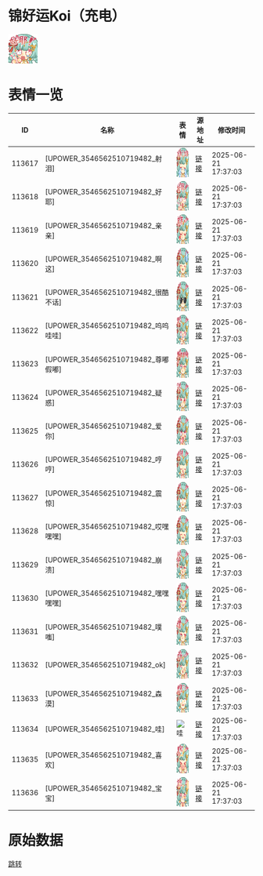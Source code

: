 # 锦好运Koi（充电）

<img src="./cover.png" height="60" alt="cover" />

# 表情一览

|ID|名称|表情|源地址|修改时间|
|----|----|----|----|----|
|113617|[UPOWER_3546562510719482_射泪]|<img src="./pic/113617_%5BUPOWER_3546562510719482_射泪%5D.png" height="60" alt="射泪"/>|[链接](https://i0.hdslb.com/bfs/garb/102f10f5ed73c20c283860d1e6dd6d9b18a777d1.png)|2025-06-21 17:37:03|
|113618|[UPOWER_3546562510719482_好耶]|<img src="./pic/113618_%5BUPOWER_3546562510719482_好耶%5D.png" height="60" alt="好耶"/>|[链接](https://i0.hdslb.com/bfs/garb/04b22fae43ae2663424fb2daac17268ae5215adb.png)|2025-06-21 17:37:03|
|113619|[UPOWER_3546562510719482_亲亲]|<img src="./pic/113619_%5BUPOWER_3546562510719482_亲亲%5D.png" height="60" alt="亲亲"/>|[链接](https://i0.hdslb.com/bfs/garb/98ff31fbec49ff188ef4a1fe0d8ffa34be024c87.png)|2025-06-21 17:37:03|
|113620|[UPOWER_3546562510719482_啊这]|<img src="./pic/113620_%5BUPOWER_3546562510719482_啊这%5D.png" height="60" alt="啊这"/>|[链接](https://i0.hdslb.com/bfs/garb/02b99dfbc1f161db390942c7b2cda28b5b48bb2f.png)|2025-06-21 17:37:03|
|113621|[UPOWER_3546562510719482_很酷不话]|<img src="./pic/113621_%5BUPOWER_3546562510719482_很酷不话%5D.png" height="60" alt="很酷不话"/>|[链接](https://i0.hdslb.com/bfs/garb/863de93f43c5d09a0628aacc6dee5b7a20d28935.png)|2025-06-21 17:37:03|
|113622|[UPOWER_3546562510719482_呜呜哇哇]|<img src="./pic/113622_%5BUPOWER_3546562510719482_呜呜哇哇%5D.png" height="60" alt="呜呜哇哇"/>|[链接](https://i0.hdslb.com/bfs/garb/a9a408d69855ac464ccff57b9a8c78a34332fc8e.png)|2025-06-21 17:37:03|
|113623|[UPOWER_3546562510719482_尊嘟假嘟]|<img src="./pic/113623_%5BUPOWER_3546562510719482_尊嘟假嘟%5D.png" height="60" alt="尊嘟假嘟"/>|[链接](https://i0.hdslb.com/bfs/garb/c2e08340f1346b6e65bd6d1321fac87514e662ed.png)|2025-06-21 17:37:03|
|113624|[UPOWER_3546562510719482_疑惑]|<img src="./pic/113624_%5BUPOWER_3546562510719482_疑惑%5D.png" height="60" alt="疑惑"/>|[链接](https://i0.hdslb.com/bfs/garb/b90f67e83a05855958d94ace1efb6d9aa73f0b13.png)|2025-06-21 17:37:03|
|113625|[UPOWER_3546562510719482_爱你]|<img src="./pic/113625_%5BUPOWER_3546562510719482_爱你%5D.png" height="60" alt="爱你"/>|[链接](https://i0.hdslb.com/bfs/garb/3e06c7defb86e25b5089834b1ce8adb5bbf544fd.png)|2025-06-21 17:37:03|
|113626|[UPOWER_3546562510719482_哼哼]|<img src="./pic/113626_%5BUPOWER_3546562510719482_哼哼%5D.png" height="60" alt="哼哼"/>|[链接](https://i0.hdslb.com/bfs/garb/b5e9b85b991f867fbdc3968166575d8775123da9.png)|2025-06-21 17:37:03|
|113627|[UPOWER_3546562510719482_震惊]|<img src="./pic/113627_%5BUPOWER_3546562510719482_震惊%5D.png" height="60" alt="震惊"/>|[链接](https://i0.hdslb.com/bfs/garb/fc69e9cac4248557aa5cdb5cf2e4ab0077e67ed7.png)|2025-06-21 17:37:03|
|113628|[UPOWER_3546562510719482_哎嘿嘿嘿]|<img src="./pic/113628_%5BUPOWER_3546562510719482_哎嘿嘿嘿%5D.png" height="60" alt="哎嘿嘿嘿"/>|[链接](https://i0.hdslb.com/bfs/garb/d4647ac4229321c2772119a19b96a900b5e3d48b.png)|2025-06-21 17:37:03|
|113629|[UPOWER_3546562510719482_崩溃]|<img src="./pic/113629_%5BUPOWER_3546562510719482_崩溃%5D.png" height="60" alt="崩溃"/>|[链接](https://i0.hdslb.com/bfs/garb/a8e2b876c9f799c5274c35b38cdcc5863c776857.png)|2025-06-21 17:37:03|
|113630|[UPOWER_3546562510719482_嘿嘿嘿嘿]|<img src="./pic/113630_%5BUPOWER_3546562510719482_嘿嘿嘿嘿%5D.png" height="60" alt="嘿嘿嘿嘿"/>|[链接](https://i0.hdslb.com/bfs/garb/c01f3eeab3ffb912db287ef4994df7d10a087658.png)|2025-06-21 17:37:03|
|113631|[UPOWER_3546562510719482_噗嗤]|<img src="./pic/113631_%5BUPOWER_3546562510719482_噗嗤%5D.png" height="60" alt="噗嗤"/>|[链接](https://i0.hdslb.com/bfs/garb/b009b5c827687a89b921a3a03df38d200718fb2b.png)|2025-06-21 17:37:03|
|113632|[UPOWER_3546562510719482_ok]|<img src="./pic/113632_%5BUPOWER_3546562510719482_ok%5D.png" height="60" alt="ok"/>|[链接](https://i0.hdslb.com/bfs/garb/73299ccda3829e534f246a1c46c4e3d334df7f46.png)|2025-06-21 17:37:03|
|113633|[UPOWER_3546562510719482_森漠]|<img src="./pic/113633_%5BUPOWER_3546562510719482_森漠%5D.png" height="60" alt="森漠"/>|[链接](https://i0.hdslb.com/bfs/garb/741e97166da6892aeb724c0d1af401507bbadb60.png)|2025-06-21 17:37:03|
|113634|[UPOWER_3546562510719482_哇]|<img src="./pic/113634_%5BUPOWER_3546562510719482_哇%5D.png" height="60" alt="哇"/>|[链接](https://i0.hdslb.com/bfs/garb/ad7f3d03e2b77ad01f798b43d108b6479199cbd4.png)|2025-06-21 17:37:03|
|113635|[UPOWER_3546562510719482_喜欢]|<img src="./pic/113635_%5BUPOWER_3546562510719482_喜欢%5D.png" height="60" alt="喜欢"/>|[链接](https://i0.hdslb.com/bfs/garb/e0045d807d04708c92212b38461d0deb32bb88c5.png)|2025-06-21 17:37:03|
|113636|[UPOWER_3546562510719482_宝宝]|<img src="./pic/113636_%5BUPOWER_3546562510719482_宝宝%5D.png" height="60" alt="宝宝"/>|[链接](https://i0.hdslb.com/bfs/garb/ac27e8f56be935c79d35bbf0c72ace4b76c16be8.png)|2025-06-21 17:37:03|

# 原始数据

[跳转](./raw.json)

